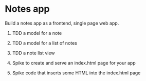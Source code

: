 Notes app
=========

Build a notes app as a frontend, single page web app.

1. TDD a model for a note

2. TDD a model for a list of notes

3. TDD a note list view

4. Spike to create and serve an index.html page for your app

5. Spike code that inserts some HTML into the index.html page
